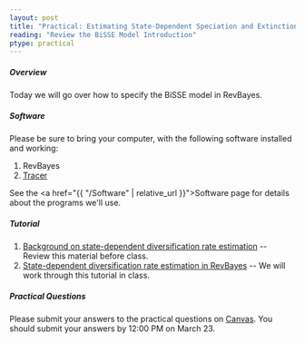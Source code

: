 ```yaml
---
layout: post
title: "Practical: Estimating State-Dependent Speciation and Extinction under the BiSSE Model in RevBayes"
reading: "Review the BiSSE Model Introduction"
ptype: practical
---
```


##### Overview

Today we will go over how to specify the BiSSE model in RevBayes. 

##### Software

Please be sure to bring your computer, with the following software installed and working:

1. RevBayes
2. [Tracer](http://tree.bio.ed.ac.uk/software/tracer/)

See the <a href="{{ "/Software" | relative_url }}">Software page</a> for details about the programs we'll use.

##### Tutorial

1. [Background on state-dependent diversification rate estimation](https://revbayes.github.io/revbayes-site/tutorials/sse/bisse-intro) -- Review this material before class.
2. [State-dependent diversification rate estimation in RevBayes](https://revbayes.github.io/revbayes-site/tutorials/sse/bisse) -- We will work through this tutorial in class.

##### Practical Questions

Please submit your answers to the practical questions on [Canvas](). You should submit your answers by 12:00 PM on March 23.